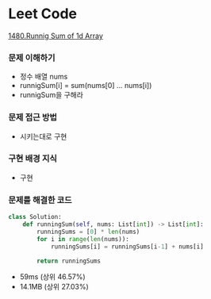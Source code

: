 # Leet Code
[1480.Runnig Sum of 1d Array](https://leetcode.com/problems/running-sum-of-1d-array/)

### 문제 이해하기
- 정수 배열 nums
- runnigSum[i] = sum(nums[0] ... nums[i])
- runnigSum을 구해라

### 문제 접근 방법
- 시키는대로 구현

### 구현 배경 지식
- 구현

### 문제를 해결한 코드
```python
class Solution:
    def runningSum(self, nums: List[int]) -> List[int]:
        runningSums = [0] * len(nums)
        for i in range(len(nums)):
            runningSums[i] = runningSums[i-1] + nums[i]

        return runningSums
```
- 59ms (상위 46.57%)
- 14.1MB (상위 27.03%)